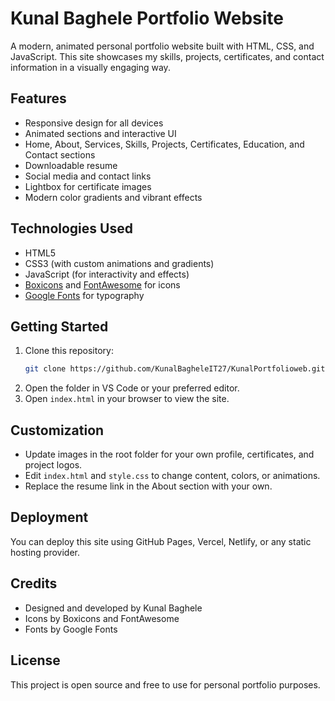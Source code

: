 # Kunal Baghele Portfolio Website

A modern, animated personal portfolio website built with HTML, CSS, and JavaScript. This site showcases my skills, projects, certificates, and contact information in a visually engaging way.

## Features
- Responsive design for all devices
- Animated sections and interactive UI
- Home, About, Services, Skills, Projects, Certificates, Education, and Contact sections
- Downloadable resume
- Social media and contact links
- Lightbox for certificate images
- Modern color gradients and vibrant effects

## Technologies Used
- HTML5
- CSS3 (with custom animations and gradients)
- JavaScript (for interactivity and effects)
- [Boxicons](https://boxicons.com/) and [FontAwesome](https://fontawesome.com/) for icons
- [Google Fonts](https://fonts.google.com/) for typography

## Getting Started
1. Clone this repository:
   ```sh
   git clone https://github.com/KunalBagheleIT27/KunalPortfolioweb.git
   ```
2. Open the folder in VS Code or your preferred editor.
3. Open `index.html` in your browser to view the site.

## Customization
- Update images in the root folder for your own profile, certificates, and project logos.
- Edit `index.html` and `style.css` to change content, colors, or animations.
- Replace the resume link in the About section with your own.

## Deployment
You can deploy this site using GitHub Pages, Vercel, Netlify, or any static hosting provider.

## Credits
- Designed and developed by Kunal Baghele
- Icons by Boxicons and FontAwesome
- Fonts by Google Fonts

## License
This project is open source and free to use for personal portfolio purposes.
